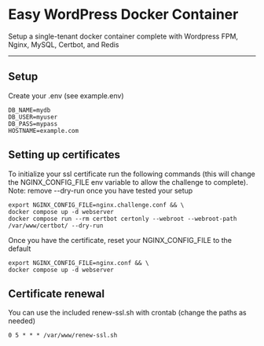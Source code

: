 # Easy WordPress Docker Container
Setup a single-tenant docker container complete with Wordpress FPM, Nginx, MySQL, Certbot, and Redis

---

## Setup
Create your .env (see example.env)
```
DB_NAME=mydb
DB_USER=myuser
DB_PASS=mypass
HOSTNAME=example.com
```
## Setting up certificates
To initialize your ssl certificate run the following commands (this will change the NGINX_CONFIG_FILE env variable to allow the challenge to complete).
Note: remove --dry-run once you have tested your setup
```
export NGINX_CONFIG_FILE=nginx.challenge.conf && \
docker compose up -d webserver
docker compose run --rm certbot certonly --webroot --webroot-path /var/www/certbot/ --dry-run
```
Once you have the certificate, reset your NGINX_CONFIG_FILE to the default
```
export NGINX_CONFIG_FILE=nginx.conf && \
docker compose up -d webserver
```
## Certificate renewal
You can use the included renew-ssl.sh with crontab (change the paths as needed)
```
0 5 * * * /var/www/renew-ssl.sh
```

